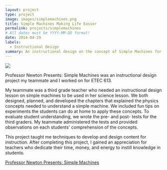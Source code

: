 ```yaml
---
layout: project
type: project
image: images/simplemachines.png
title: Simple Machines Making Life Easier
permalink: projects/simplemachines
# All dates must be YYYY-MM-DD format!
date: 2014-04-29
labels:
  - Instructional Design
summary: An instructional design on the concept of Simple Machines for ETEC 613 Dr. Fulford.
---
```


<img class="ui medium right floated rounded image" src="../images/simplemachines.png">

Professor Newton Presents: Simple Machines was an instructional design project my teammate and I worked on for ETEC 613. 

My teammate was a third grade teacher who needed an instructional design lesson on simple machines to be used in her science lesson. We both designed, planned, and developed the chapters that explained the physics concepts needed to understand a simple machine. We included fun tips on experiments the students can do at home to apply these concepts. To evaluate student understanding, we wrote the pre- and post- tests for the third graders. My teammate administered the tests and provided observations on each students' comprehension of the concepts.

This project taught me techniques to develop and design content for instruction. After completing this project, I gained an appreciation for teachers who dedicate their time, money, and energy to instill knowledge in students.

<a href="https://drive.google.com/file/d/1WTuDP50jFgKE95byIYawxRYtIBjYHY2w/view?usp=sharing">Professor Newton Presents: Simple Machines </a>
